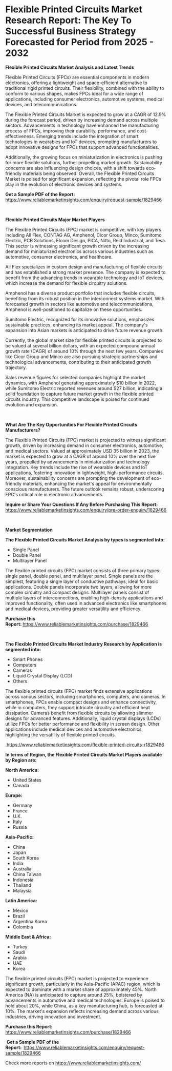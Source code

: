 <p><h1>Flexible Printed Circuits Market Research Report: The Key To Successful Business Strategy Forecasted for Period from 2025 - 2032</h1></p><p><strong>Flexible Printed Circuits Market Analysis and Latest Trends</strong></p>
<p><p>Flexible Printed Circuits (FPCs) are essential components in modern electronics, offering a lightweight and space-efficient alternative to traditional rigid printed circuits. Their flexibility, combined with the ability to conform to various shapes, makes FPCs ideal for a wide range of applications, including consumer electronics, automotive systems, medical devices, and telecommunications.</p><p>The Flexible Printed Circuits Market is expected to grow at a CAGR of 12.9% during the forecast period, driven by increasing demand across multiple sectors. Advancements in technology have enhanced the manufacturing process of FPCs, improving their durability, performance, and cost-effectiveness. Emerging trends include the integration of smart technologies in wearables and IoT devices, prompting manufacturers to adopt innovative designs for FPCs that support advanced functionalities.</p><p>Additionally, the growing focus on miniaturization in electronics is pushing for more flexible solutions, further propelling market growth. Sustainability concerns are also influencing design choices, with a shift towards eco-friendly materials being observed. Overall, the Flexible Printed Circuits Market is poised for significant expansion, reflecting the pivotal role FPCs play in the evolution of electronic devices and systems.</p></p>
<p><strong>Get a Sample PDF of the Report:&nbsp;</strong> <a href="https://www.reliablemarketinsights.com/enquiry/request-sample/1829466?utm_campaign=1894&utm_medium=2&utm_source=Github&utm_content=ia&utm_term=05032025&utm_id=flexible-printed-circuits">https://www.reliablemarketinsights.com/enquiry/request-sample/1829466</a></p>
<p>&nbsp;</p>
<p><strong>Flexible Printed Circuits Major Market Players</strong></p>
<p><p>The Flexible Printed Circuits (FPC) market is competitive, with key players including All Flex, CONTAG AG, Amphenol, Cicor Group, Minco, Sumitomo Electric, PCB Solutions, Elcom Design, PICA, Nitto, Reid Industrial, and Tesa. This sector is witnessing significant growth driven by the increasing demand for miniaturized electronics across various industries such as automotive, consumer electronics, and healthcare.</p><p>All Flex specializes in custom design and manufacturing of flexible circuits and has established a strong market presence. The company is expected to benefit from the advancing trends in wearable technology and IoT devices, which increase the demand for flexible circuitry solutions.</p><p>Amphenol has a diverse product portfolio that includes flexible circuits, benefiting from its robust position in the interconnect systems market. With forecasted growth in sectors like automotive and telecommunications, Amphenol is well-positioned to capitalize on these opportunities.</p><p>Sumitomo Electric, recognized for its innovative solutions, emphasizes sustainable practices, enhancing its market appeal. The company's expansion into Asian markets is anticipated to drive future revenue growth.</p><p>Currently, the global market size for flexible printed circuits is projected to be valued at several billion dollars, with an expected compound annual growth rate (CAGR) of around 10% through the next few years. Companies like Cicor Group and Minco are also pursuing strategic partnerships and technological advancements, contributing to their anticipated growth trajectory.</p><p>Sales revenue figures for selected companies highlight the market dynamics, with Amphenol generating approximately $10 billion in 2022, while Sumitomo Electric reported revenues around $27 billion, indicating a solid foundation to capture future market growth in the flexible printed circuits industry. This competitive landscape is poised for continued evolution and expansion.</p></p>
<p>&nbsp;</p>
<p><strong>What Are The Key Opportunities For Flexible Printed Circuits Manufacturers?</strong></p>
<p><p>The Flexible Printed Circuits (FPC) market is projected to witness significant growth, driven by increasing demand in consumer electronics, automotive, and medical sectors. Valued at approximately USD 35 billion in 2023, the market is expected to grow at a CAGR of around 10% over the next five years, propelled by advancements in miniaturization and technology integration. Key trends include the rise of wearable devices and IoT applications, fostering innovation in lightweight, high-performance circuits. Moreover, sustainability concerns are prompting the development of eco-friendly materials, enhancing the market's appeal for environmentally conscious manufacturers. The future outlook remains robust, underscoring FPC's critical role in electronic advancements.</p></p>
<p><strong>Inquire or Share Your Questions If Any Before Purchasing This Report:</strong> <a href="https://www.reliablemarketinsights.com/enquiry/pre-order-enquiry/1829466?utm_campaign=1894&utm_medium=2&utm_source=Github&utm_content=ia&utm_term=05032025&utm_id=flexible-printed-circuits">https://www.reliablemarketinsights.com/enquiry/pre-order-enquiry/1829466</a></p>
<p>&nbsp;</p>
<p><strong>Market Segmentation</strong></p>
<p><strong>The Flexible Printed Circuits Market Analysis by types is segmented into:</strong></p>
<p><ul><li>Single Panel</li><li>Double Panel</li><li>Multilayer Panel</li></ul></p>
<p><p>The flexible printed circuits (FPC) market consists of three primary types: single panel, double panel, and multilayer panel. Single panels are the simplest, featuring a single layer of conductive pathways, ideal for basic applications. Double panels incorporate two layers, allowing for more complex circuitry and compact designs. Multilayer panels consist of multiple layers of interconnections, enabling high-density applications and improved functionality, often used in advanced electronics like smartphones and medical devices, providing greater versatility and efficiency.</p></p>
<p><strong>Purchase this Report:&nbsp;</strong><a href="https://www.reliablemarketinsights.com/purchase/1829466?utm_campaign=1894&utm_medium=2&utm_source=Github&utm_content=ia&utm_term=05032025&utm_id=flexible-printed-circuits">https://www.reliablemarketinsights.com/purchase/1829466</a></p>
<p>&nbsp;</p>
<p><strong>The Flexible Printed Circuits Market Industry Research by Application is segmented into:</strong></p>
<p><ul><li>Smart Phones</li><li>Computers</li><li>Cameras</li><li>Liquid Crystal Display (LCD)</li><li>Others</li></ul></p>
<p><p>The flexible printed circuits (FPC) market finds extensive applications across various sectors, including smartphones, computers, and cameras. In smartphones, FPCs enable compact designs and enhance connectivity, while in computers, they support intricate circuitry and efficient heat dissipation. Cameras benefit from flexible circuits by allowing slimmer designs for advanced features. Additionally, liquid crystal displays (LCDs) utilize FPCs for better performance and flexibility in screen design. Other applications include medical devices and automotive electronics, highlighting the versatility of flexible printed circuits.</p></p>
<p><a href="https://www.reliablemarketinsights.com/flexible-printed-circuits-r1829466?utm_campaign=1894&utm_medium=2&utm_source=Github&utm_content=ia&utm_term=05032025&utm_id=flexible-printed-circuits">&nbsp;https://www.reliablemarketinsights.com/flexible-printed-circuits-r1829466</a></p>
<p><strong>In terms of Region, the Flexible Printed Circuits Market Players available by Region are:</strong></p>
<p>
    <p> <strong> North America: </strong>
        <ul>
            <li>United States</li>
            <li>Canada</li>
        </ul>
        </p> 
    <p> <strong> Europe: </strong>
        <ul>
            <li>Germany</li>
            <li>France</li>
            <li>U.K.</li>
            <li>Italy</li>
            <li>Russia</li>
        </ul>
        </p> 
    <p> <strong> Asia-Pacific: </strong>
        <ul>
            <li>China</li>
            <li>Japan</li>
            <li>South Korea</li>
            <li>India</li>
            <li>Australia</li>
            <li>China Taiwan</li>
            <li>Indonesia</li>
            <li>Thailand</li>
            <li>Malaysia</li>
        </ul>
        </p> 
    <p> <strong> Latin America: </strong>
        <ul>
            <li>Mexico</li>
            <li>Brazil</li>
            <li>Argentina Korea</li>
            <li>Colombia</li>
        </ul>
        </p> 
    <p> <strong> Middle East & Africa: </strong>
        <ul>
            <li>Turkey</li>
            <li>Saudi</li>
            <li>Arabia</li>
            <li>UAE</li>
            <li>Korea</li>
        </ul>
    </p>
    </p>
<p><p>The flexible printed circuits (FPC) market is projected to experience significant growth, particularly in the Asia-Pacific (APAC) region, which is expected to dominate with a market share of approximately 45%. North America (NA) is anticipated to capture around 25%, bolstered by advancements in automotive and medical technologies. Europe is poised to hold about 20%, while China, as a key manufacturing hub, is forecasted at 10%. The market's expansion reflects increasing demand across various industries, driving innovation and investment.</p></p>
<p><strong>Purchase this Report: </strong><a href="https://www.reliablemarketinsights.com/purchase/1829466?utm_campaign=1894&utm_medium=2&utm_source=Github&utm_content=ia&utm_term=05032025&utm_id=flexible-printed-circuits">https://www.reliablemarketinsights.com/purchase/1829466</a></p>
<p>&nbsp;<strong>Get a Sample PDF of the Report:&nbsp;&nbsp;</strong><a href="https://www.reliablemarketinsights.com/enquiry/request-sample/1829466?utm_campaign=1894&utm_medium=2&utm_source=Github&utm_content=ia&utm_term=05032025&utm_id=flexible-printed-circuits">https://www.reliablemarketinsights.com/enquiry/request-sample/1829466</a></p>
<p><strong></strong></p>
<p>Check more reports on <a href="https://www.reliablemarketinsights.com/?utm_campaign=1894&utm_medium=2&utm_source=Github&utm_content=ia&utm_term=05032025&utm_id=flexible-printed-circuits">https://www.reliablemarketinsights.com/</a></p>